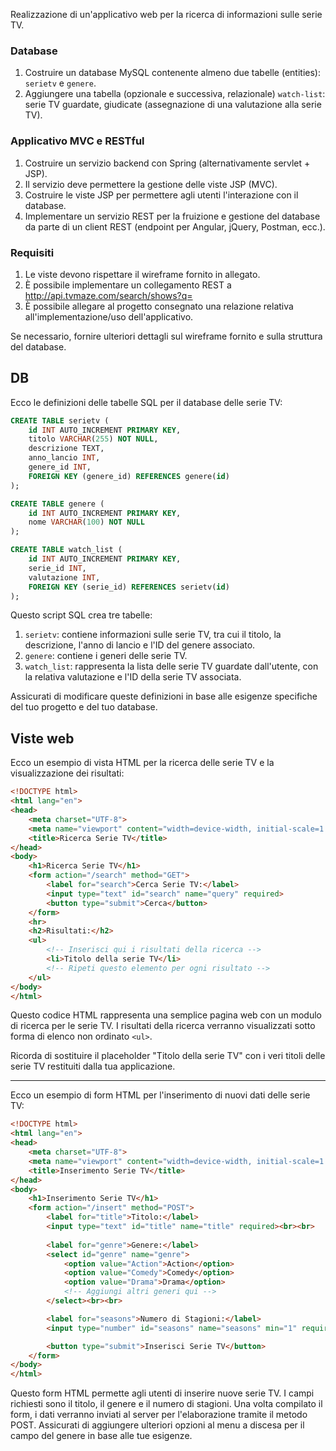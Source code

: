 Realizzazione di un'applicativo web per la ricerca di informazioni sulle serie TV.

### Database

1. Costruire un database MySQL contenente almeno due tabelle (entities): `serietv` e `genere`.
2. Aggiungere una tabella (opzionale e successiva, relazionale) `watch-list`: serie TV guardate, giudicate (assegnazione di una valutazione alla serie TV).

### Applicativo MVC e RESTful

1. Costruire un servizio backend con Spring (alternativamente servlet + JSP).
2. Il servizio deve permettere la gestione delle viste JSP (MVC).
3. Costruire le viste JSP per permettere agli utenti l'interazione con il database.
4. Implementare un servizio REST per la fruizione e gestione del database da parte di un client REST (endpoint per Angular, jQuery, Postman, ecc.).

### Requisiti

1. Le viste devono rispettare il wireframe fornito in allegato.
2. È possibile implementare un collegamento REST a <http://api.tvmaze.com/search/shows?q=>
3. È possibile allegare al progetto consegnato una relazione relativa all'implementazione/uso dell'applicativo.

Se necessario, fornire ulteriori dettagli sul wireframe fornito e sulla struttura del database.

## DB

Ecco le definizioni delle tabelle SQL per il database delle serie TV:

```sql
CREATE TABLE serietv (
    id INT AUTO_INCREMENT PRIMARY KEY,
    titolo VARCHAR(255) NOT NULL,
    descrizione TEXT,
    anno_lancio INT,
    genere_id INT,
    FOREIGN KEY (genere_id) REFERENCES genere(id)
);

CREATE TABLE genere (
    id INT AUTO_INCREMENT PRIMARY KEY,
    nome VARCHAR(100) NOT NULL
);

CREATE TABLE watch_list (
    id INT AUTO_INCREMENT PRIMARY KEY,
    serie_id INT,
    valutazione INT,
    FOREIGN KEY (serie_id) REFERENCES serietv(id)
);
```

Questo script SQL crea tre tabelle:

1. `serietv`: contiene informazioni sulle serie TV, tra cui il titolo, la descrizione, l'anno di lancio e l'ID del genere associato.
2. `genere`: contiene i generi delle serie TV.
3. `watch_list`: rappresenta la lista delle serie TV guardate dall'utente, con la relativa valutazione e l'ID della serie TV associata.

Assicurati di modificare queste definizioni in base alle esigenze specifiche del tuo progetto e del tuo database.

## Viste web

Ecco un esempio di vista HTML per la ricerca delle serie TV e la visualizzazione dei risultati:

```html
<!DOCTYPE html>
<html lang="en">
<head>
    <meta charset="UTF-8">
    <meta name="viewport" content="width=device-width, initial-scale=1.0">
    <title>Ricerca Serie TV</title>
</head>
<body>
    <h1>Ricerca Serie TV</h1>
    <form action="/search" method="GET">
        <label for="search">Cerca Serie TV:</label>
        <input type="text" id="search" name="query" required>
        <button type="submit">Cerca</button>
    </form>
    <hr>
    <h2>Risultati:</h2>
    <ul>
        <!-- Inserisci qui i risultati della ricerca -->
        <li>Titolo della serie TV</li>
        <!-- Ripeti questo elemento per ogni risultato -->
    </ul>
</body>
</html>
```

Questo codice HTML rappresenta una semplice pagina web con un modulo di ricerca per le serie TV. I risultati della ricerca verranno visualizzati sotto forma di elenco non ordinato `<ul>`.

Ricorda di sostituire il placeholder "Titolo della serie TV" con i veri titoli delle serie TV restituiti dalla tua applicazione.

---

Ecco un esempio di form HTML per l'inserimento di nuovi dati delle serie TV:

```html
<!DOCTYPE html>
<html lang="en">
<head>
    <meta charset="UTF-8">
    <meta name="viewport" content="width=device-width, initial-scale=1.0">
    <title>Inserimento Serie TV</title>
</head>
<body>
    <h1>Inserimento Serie TV</h1>
    <form action="/insert" method="POST">
        <label for="title">Titolo:</label>
        <input type="text" id="title" name="title" required><br><br>
        
        <label for="genre">Genere:</label>
        <select id="genre" name="genre">
            <option value="Action">Action</option>
            <option value="Comedy">Comedy</option>
            <option value="Drama">Drama</option>
            <!-- Aggiungi altri generi qui -->
        </select><br><br>

        <label for="seasons">Numero di Stagioni:</label>
        <input type="number" id="seasons" name="seasons" min="1" required><br><br>

        <button type="submit">Inserisci Serie TV</button>
    </form>
</body>
</html>
```

Questo form HTML permette agli utenti di inserire nuove serie TV. I campi richiesti sono il titolo, il genere e il numero di stagioni. Una volta compilato il form, i dati verranno inviati al server per l'elaborazione tramite il metodo POST. Assicurati di aggiungere ulteriori opzioni al menu a discesa per il campo del genere in base alle tue esigenze.
